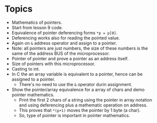# Topics

* Mathematics of pointers.
* Start from lesson 9 code.
* Equivalence of pointer deferencing forms `*p = p[0]`.
* Deferencing works also for reading the pointed value.
* Again on `&` address operator and assign to a pointer.
* Note: all pointers are just numbers, the size of these numbers is the same
of the address BUS of the microprocessor.
* Pointer of pointer and prove a pointer as an address itself.
* Size of pointers with this microprocessor.
* Casting to int.
* In C the an array variable is equivalent to a pointer, hence can be assigned to a pointer.
  * There's no need to use the `&` operator durin assignment.
* Show the pointer/array equivalence for a array of chars and demo pointer mathematics.
  * Print the first 2 chars of a string using the pointer in array notation and using
deferencing plus a mathematic operation on address.
  * This proves that `*(p+1)` moves the pointer by 1 byte (a char).
  * So, type of pointer is important in pointer mathematics.
